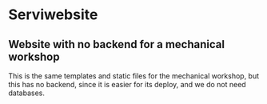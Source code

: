 # Serviwebsite
## Website with no backend for a mechanical workshop

This is the same templates and static files for the mechanical workshop, but this has no 
backend, since it is easier for its deploy, and we do not need databases. 